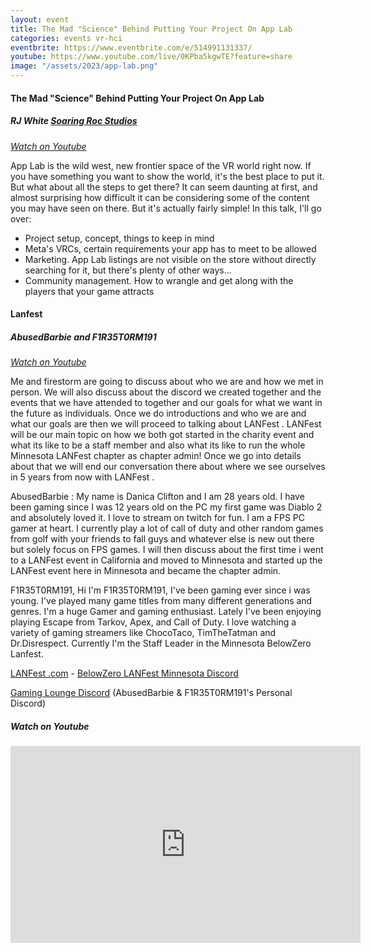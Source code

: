```yaml
---
layout: event
title: The Mad "Science" Behind Putting Your Project On App Lab
categories: events vr-hci
eventbrite: https://www.eventbrite.com/e/514991131337/
youtube: https://www.youtube.com/live/0KPba5kgwTE?feature=share
image: "/assets/2023/app-lab.png"
---
```


#### The Mad "Science" Behind Putting Your Project On App Lab

##### RJ White [Soaring Roc Studios](https://www.tiktok.com/@soaringrocstudio)

_[Watch on Youtube](https://www.youtube.com/live/0KPba5kgwTE?feature=share)_

App Lab is the wild west, new frontier space of the VR world right now. If you have something you want to show the world, it's the best place to put it. But what about all the steps to get there? It can seem daunting at first, and almost surprising how difficult it can be considering some of the content you may have seen on there. But it's actually fairly simple! In this talk, I'll go over:

* Project setup, concept, things to keep in mind
* Meta's VRCs, certain requirements your app has to meet to be allowed
* Marketing. App Lab listings are not visible on the store without directly searching for it, but there's plenty of other ways...
* Community management. How to wrangle and get along with the players that your game attracts


#### Lanfest

##### AbusedBarbie and F1R35T0RM191

_[Watch on Youtube](https://youtu.be/-V935NYbSCA)_

Me and firestorm are going to discuss about who we are and how we met in person. We will also discuss about the discord we created together and the events that we have attended to together and our goals for what we want in the future as individuals. Once we do introductions and who we are and what our goals are then we will proceed to talking about LANFest . LANFest will be our main topic on how we both got started in the charity event and what its like to be a staff member and also what its like to run the whole Minnesota LANFest chapter as chapter admin! Once we go into details about that we will end our conversation there about where we see ourselves in 5 years from now with LANFest .

AbusedBarbie : My name is Danica Clifton and I am 28 years old. I have been gaming since I was 12 years old on the PC my first game was Diablo 2 and absolutely loved it. I love to stream on twitch for fun. I am a FPS PC gamer at heart. I currently play a lot of call of duty and other random games from golf with your friends to fall guys and whatever else is new out there but solely focus on FPS games. I will then discuss about the first time i went to a LANFest event in California and moved to Minnesota and started up the LANFest event here in Minnesota and became the chapter admin.

F1R35T0RM191, Hi I'm F1R35T0RM191, I've been gaming ever since i was young. I've played many game titles from many different generations and genres. I'm a huge Gamer and gaming enthusiast. Lately I've been enjoying playing Escape from Tarkov, Apex, and Call of Duty. I love watching a variety of gaming streamers like ChocoTaco, TimTheTatman and Dr.Disrespect. Currently I'm the Staff Leader in the Minnesota BelowZero Lanfest.

[LANFest .com](https://lanfest.com/) - [BelowZero LANFest Minnesota Discord](https://discord.com/invite/Gz7YM5TKRp)

[Gaming Lounge Discord](https://discord.gg/gaminglounge) (AbusedBarbie & F1R35T0RM191's Personal Discord)

##### _Watch on Youtube_

<iframe width="560" height="315" src="https://www.youtube.com/embed/0KPba5kgwTE" title="YouTube video player" frameborder="0" allow="accelerometer; autoplay; clipboard-write; encrypted-media; gyroscope; picture-in-picture; web-share" allowfullscreen></iframe>